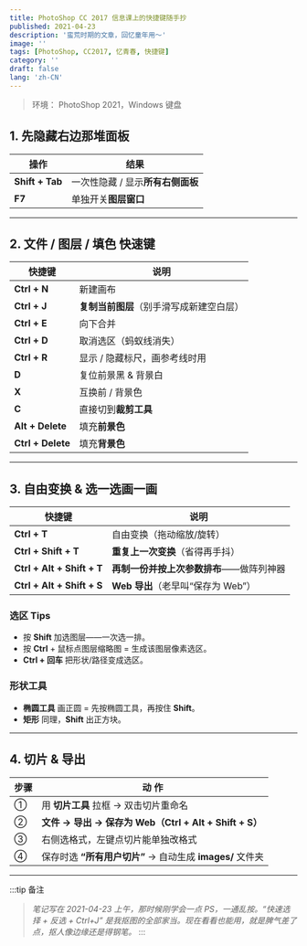 ```yaml
---
title: PhotoShop CC 2017 信息课上的快捷键随手抄
published: 2021-04-23
description: '蛮荒时期的文章，回忆童年用～'
image: ''
tags: [PhotoShop, CC2017, 忆青春, 快捷键]
category: ''
draft: false 
lang: 'zh-CN'
---
```

> 环境： PhotoShop 2021，Windows 键盘

## 1. 先隐藏右边那堆面板
| 操作 | 结果 |
|---|---|
| **Shift + Tab** | 一次性隐藏 / 显示**所有右侧面板** |
| **F7** | 单独开关**图层窗口** |

---

## 2. 文件 / 图层 / 填色 快速键
| 快捷键 | 说明 |
|---|---|
| **Ctrl + N** | 新建画布 |
| **Ctrl + J** | **复制当前图层**（别手滑写成新建空白层） |
| **Ctrl + E** | 向下合并 |
| **Ctrl + D** | 取消选区（蚂蚁线消失） |
| **Ctrl + R** | 显示 / 隐藏标尺，画参考线时用 |
| **D**  | 复位前景黑 & 背景白 |
| **X**  | 互换前 / 背景色 |
| **C**  | 直接切到**裁剪工具** |
| **Alt + Delete** | 填充**前景色** |
| **Ctrl + Delete** | 填充**背景色** |

---

## 3. 自由变换 & 选一选画一画
| 快捷键 | 说明 |
|---|---|
| **Ctrl + T** | 自由变换（拖动缩放/旋转） |
| **Ctrl + Shift + T** | **重复上一次变换**（省得再手抖） |
| **Ctrl + Alt + Shift + T** | **再制一份并按上次参数排布**——做阵列神器 |
| **Ctrl + Alt + Shift + S** | **Web 导出**（老早叫“保存为 Web”） |

### 选区 Tips
- 按 **Shift** 加选图层——一次选一排。
- 按 **Ctrl** + 鼠标点图层缩略图 = 生成该图层像素选区。
- **Ctrl + 回车** 把形状/路径变成选区。

### 形状工具
- **椭圆工具** 画正圆 = 先按椭圆工具，再按住 **Shift**。
- **矩形** 同理，**Shift** 出正方块。

---

## 4. 切片 & 导出
| 步骤 | 动 作 |
|---|---|
| ① | 用 **切片工具** 拉框 → 双击切片重命名 |
| ② | **文件 → 导出 → 保存为 Web（Ctrl + Alt + Shift + S）** |
| ③ | 右侧选格式，左键点切片能单独改格式 |
| ④ | 保存时选 **“所有用户切片”** → 自动生成 **images/** 文件夹 |

---

:::tip
备注
> *笔记写在 2021-04-23 上午，那时候刚学会一点 PS，一通乱按。“快速选择 + 反选 + Ctrl+J” 是我抠图的全部家当。现在看看也能用，就是脾气差了点，抠人像边缘还是得钢笔。*
:::